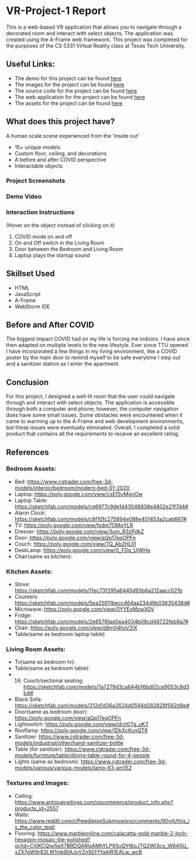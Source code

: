 # VR-Project-1 Report

This is a web-based VR application that allows you to navigate through a decorated room and interact with select objects. The application was created using the A-Frame web framework. This project was completed for the purposes of the CS 5331 Virtual Reality class at Texas Tech University. 

## Useful Links:
* The demo for this project can be found [here]()
* The images for the project can be found [here]()
* The source code for the project can be found [here]()
* The web application for the project can be found [here]()
* The assets for the project can be found [here]()

## What does this project have?
A human scale scene experienced from the 'inside out'
* 15+ unique models
* Custom floor, ceiling, and decorations
* A before and after COVID perspective
* Interactable objects

### Project Screenshots

### Demo Video

### Interaction Instructions
 (Hover on the object instead of clicking on it)
   1. COVID mode on and off
   2. On and Off switch in the Living Room
   3. Door between the Bedroom and Living Room
   4. Laptop plays the startup sound 
   
## Skillset Used
* HTML
* JavaScript
* A-Frame
* WebStorm IDE

## Before and After COVID
The biggest impact COVID had on my life is forcing me indoors. I have since then adapted on multiple levels to the new lifestyle. Ever since TTU opened I have incorporated a few things in my living environment, like a COVID poster by the main door to remind myself to be safe everytime I step out and a sanitizer station as I enter the apartment.

## Conclusion
For this project, I designed a well-lit room that the user could navigate through and interact with select objects. The application is accessible through both a computer and phone; however, the computer navigation does have some small issues. Some obstacles were encountered when it came to warming up to the A-Frame and web development environments, but these issues were eventually eliminated. Overall, I completed a solid product that contains all the requirements to receive an excellent rating.

## References

### Bedroom Assets:
* Bed: https://www.cgtrader.com/free-3d-models/interior/bedroom/modern-bed-01-2020
* Laptop: https://poly.google.com/view/csEfSvMgyOw
* Laptop Table: https://sketchfab.com/models/ce6977c9de1d43048838e4802e21f7d4#
* Alarm Clock: https://sketchfab.com/models/c8f10fc275894e088e451453a2cab667#
* TV: https://poly.google.com/view/fsdm7OMqYLR
* Dresser: https://poly.google.com/view/3um_R3zPdkZ
* Door: https://poly.google.com/view/aQp17eqOPFn
* Couch: https://poly.google.com/view/7Q_Ab2HLll1
* DeskLamp: https://poly.google.com/view/0_FDq_UjWHp
* Chair(same as kitchen):

### Kitchen Assets: 
* Stove: https://sketchfab.com/models/11ec73f295a6445d93b6a212aacc021b
* Counters: https://sketchfab.com/models/5ea25911becc464aa234d9b03635438d#
* Microwave: https://poly.google.com/view/0YYExMzwX0V
* Fridge: https://sketchfab.com/models/2e6576fae0ea4034b09cd48722feb9a7#
* Chair: https://poly.google.com/view/d8m04hsV2lX
* Table(same as bedroom laptop table)

### Living Room Assets:
* Tv(same as bedroom tv):
* Table(same as bedroom table):
* 16. Couch/sectional seating: https://sketchfab.com/models/7a7279d3ca644b16bd02ce9053c8d3b4#
* Black Sofa: https://sketchfab.com/models/312d1d36a2624d0594d282828f562d9e#
* Door(same as bedroom door): https://poly.google.com/view/aQp17eqOPFn
* Lightswitch: https://poly.google.com/view/drzI0Tg_uKT
* Rooflamp: https://poly.google.com/view/1DkXcKunQT8
* Sanitizer: https://www.cgtrader.com/free-3d-models/industrial/other/hand-sanitizer-bottle
* Table (for sanitizer): https://www.cgtrader.com/free-3d-models/furniture/table/dining-table-round-for-4-people
* Lights (same as bedroom): https://www.cgtrader.com/free-3d-models/various/various-models/lamp-63-am152

### Textures and Images: 
* Ceiling: https://www.antiqueceilings.com/oscommerce/product_info.php?products_id=2557
* Walls: https://www.reddit.com/r/PewdiepieSubmissions/comments/90vjti/this_is_the_color_teal/
* Flooring: https://www.marbleonline.com/calacatta-gold-marble-2-inch-hexagon-mosaic-tile-polished?gclid=Cj0KCQjw5eX7BRDQARIsAMhYLP93uQYt6oJTQ2Wl3co_W640U_xZX7gW9r82LW1ntkBtAJvV2nSEFfYaAlR1EALw_wcB
